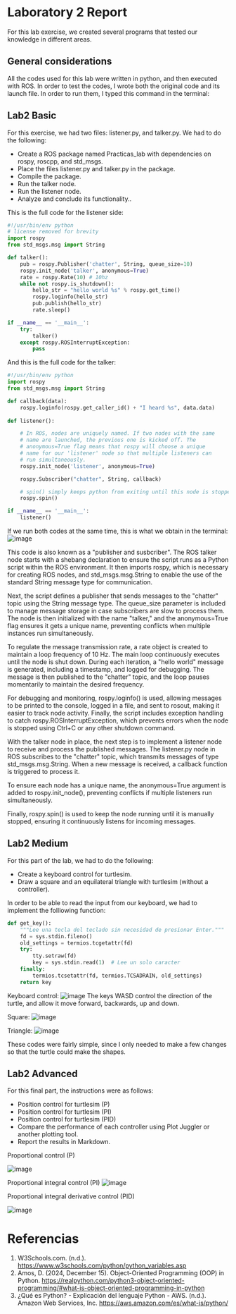 # Laboratory 2 Report
For this lab exercise, we created several programs that tested our knowledge in different areas.

## General considerations

All the codes used for this lab were written in python, and then executed with ROS. In order to test the codes, I wrote both the original code and its launch file. In order to run them, I typed this command in the terminal:

## Lab2 Basic
For this exercise, we had two files: listener.py, and talker.py. We had to do the following:

* Create a ROS package named Practicas_lab with dependencies on rospy, roscpp, and std_msgs.
* Place the files listener.py and talker.py in the package.
* Compile the package.
* Run the talker node.
* Run the listener node.
* Analyze and conclude its functionality..

This is the full code for the listener side: 
```python
#!/usr/bin/env python
# license removed for brevity
import rospy
from std_msgs.msg import String

def talker():
    pub = rospy.Publisher('chatter', String, queue_size=10)
    rospy.init_node('talker', anonymous=True)
    rate = rospy.Rate(10) # 10hz
    while not rospy.is_shutdown():
        hello_str = "hello world %s" % rospy.get_time()
        rospy.loginfo(hello_str)
        pub.publish(hello_str)
        rate.sleep()

if __name__ == '__main__':
    try:
        talker()
    except rospy.ROSInterruptException:
        pass
```
And this is the full code for the talker:

```python
#!/usr/bin/env python
import rospy
from std_msgs.msg import String

def callback(data):
    rospy.loginfo(rospy.get_caller_id() + "I heard %s", data.data)
    
def listener():

    # In ROS, nodes are uniquely named. If two nodes with the same
    # name are launched, the previous one is kicked off. The
    # anonymous=True flag means that rospy will choose a unique
    # name for our 'listener' node so that multiple listeners can
    # run simultaneously.
    rospy.init_node('listener', anonymous=True)

    rospy.Subscriber("chatter", String, callback)

    # spin() simply keeps python from exiting until this node is stopped
    rospy.spin()

if __name__ == '__main__':
    listener()
```
If we run both codes at the same time, this is what we obtain in the terminal:
![image](https://github.com/user-attachments/assets/ca0eb402-e3cd-4bf3-b4f9-ab9dc60e1749)

This code is also known as a "publisher and susbcriber". The ROS talker node starts with a shebang declaration to ensure the script runs as a Python script within the ROS environment. It then imports rospy, which is necessary for creating ROS nodes, and std_msgs.msg.String to enable the use of the standard String message type for communication.

Next, the script defines a publisher that sends messages to the "chatter" topic using the String message type. The queue_size parameter is included to manage message storage in case subscribers are slow to process them. The node is then initialized with the name "talker," and the anonymous=True flag ensures it gets a unique name, preventing conflicts when multiple instances run simultaneously.

To regulate the message transmission rate, a rate object is created to maintain a loop frequency of 10 Hz. The main loop continuously executes until the node is shut down. During each iteration, a "hello world" message is generated, including a timestamp, and logged for debugging. The message is then published to the "chatter" topic, and the loop pauses momentarily to maintain the desired frequency.

For debugging and monitoring, rospy.loginfo() is used, allowing messages to be printed to the console, logged in a file, and sent to rosout, making it easier to track node activity. Finally, the script includes exception handling to catch rospy.ROSInterruptException, which prevents errors when the node is stopped using Ctrl+C or any other shutdown command.

With the talker node in place, the next step is to implement a listener node to receive and process the published messages. The listener.py node in ROS subscribes to the "chatter" topic, which transmits messages of type std_msgs.msg.String. When a new message is received, a callback function is triggered to process it.

To ensure each node has a unique name, the anonymous=True argument is added to rospy.init_node(), preventing conflicts if multiple listeners run simultaneously.

Finally, rospy.spin() is used to keep the node running until it is manually stopped, ensuring it continuously listens for incoming messages.

## Lab2 Medium
For this part of the lab, we had to do the following:
* Create a keyboard control for turtlesim.
* Draw a square and an equilateral triangle with turtlesim (without a controller).

In order to be able to read the input from our keyboard, we had to implement the folllowing function:
```python
def get_key():
    """Lee una tecla del teclado sin necesidad de presionar Enter."""
    fd = sys.stdin.fileno()
    old_settings = termios.tcgetattr(fd)
    try:
        tty.setraw(fd)
        key = sys.stdin.read(1)  # Lee un solo caracter
    finally:
        termios.tcsetattr(fd, termios.TCSADRAIN, old_settings)
    return key
```
Keyboard control:
![image](https://github.com/user-attachments/assets/92481d65-3092-430e-a615-86bd898155e1)
The keys WASD control the direction of the turtle, and allow it move forward, backwards, up and down.

Square:
![image](https://github.com/user-attachments/assets/f3d95066-19f9-49cb-801e-321af4e550f7)

Triangle:
![image](https://github.com/user-attachments/assets/44a090d9-ea8f-4d6f-ad5c-803be8f128ad)

These codes were fairly simple, since I only needed to make a few changes so that the turtle could make the shapes. 

## Lab2 Advanced
For this final part, the instructions were as follows:

* Position control for turtlesim (P)
* Position control for turtlesim (PI)
* Position control for turtlesim (PID)
* Compare the performance of each controller using Plot Juggler or another plotting tool.
* Report the results in Markdown.

Proportional control (P)

![image](https://github.com/user-attachments/assets/3657a7be-19e3-4c5e-9079-3ce13f71e123)

Proportional integral control (PI)
![image](https://github.com/user-attachments/assets/43ea7afc-b54b-486c-bc9e-f74f649ff8a6)


Proportional integral derivative control (PID)

![image](https://github.com/user-attachments/assets/c8bab0ef-10ac-44da-9d22-d7a1f5bcb916)



# Referencias

1. W3Schools.com. (n.d.). https://www.w3schools.com/python/python_variables.asp
2. Amos, D. (2024, December 15). Object-Oriented Programming (OOP) in Python. https://realpython.com/python3-object-oriented-programming/#what-is-object-oriented-programming-in-python
3. ¿Qué es Python? - Explicación del lenguaje Python - AWS. (n.d.). Amazon Web Services, Inc. https://aws.amazon.com/es/what-is/python/









